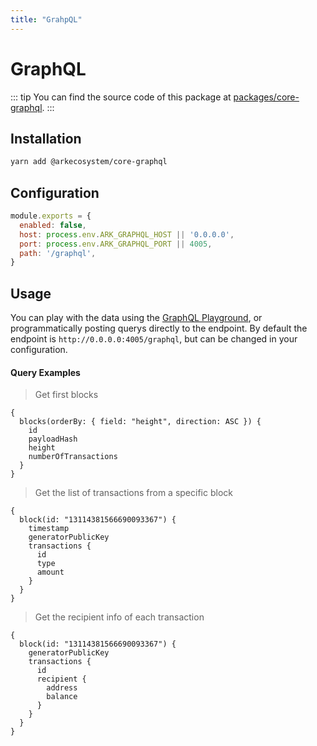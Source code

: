 ```yaml
---
title: "GrahpQL"
---
```


# GraphQL

::: tip
You can find the source code of this package at [packages/core-graphql](https://github.com/ArkEcosystem/core/tree/master/packages/core-graphql).
:::

## Installation

```bash
yarn add @arkecosystem/core-graphql
```

## Configuration

```js
module.exports = {
  enabled: false,
  host: process.env.ARK_GRAPHQL_HOST || '0.0.0.0',
  port: process.env.ARK_GRAPHQL_PORT || 4005,
  path: '/graphql',
}
```

## Usage

You can play with the data using the [GraphQL Playground](https://github.com/prisma/graphql-playground), or programmatically posting querys directly to the endpoint. By default the endpoint is `http://0.0.0.0:4005/graphql`, but can be changed in your configuration.

#### Query Examples

> Get first blocks

```gql
{
  blocks(orderBy: { field: "height", direction: ASC }) {
    id
    payloadHash
    height
    numberOfTransactions
  }
}
```

> Get the list of transactions from a specific block

```gql
{
  block(id: "13114381566690093367") {
    timestamp
    generatorPublicKey
    transactions {
      id
      type
      amount
    }
  }
}
```

> Get the recipient info of each transaction

```gql
{
  block(id: "13114381566690093367") {
    generatorPublicKey
    transactions {
      id
      recipient {
        address
        balance
      }
    }
  }
}
```

